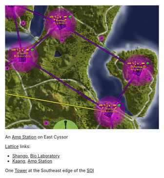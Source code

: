 ![](../images/Pamba_Map.jpg "Pamba_Map.jpg")

An [Amp Station](../locations/Amp_Station.md) on East Cyssor

[Lattice](../terminology/Lattice.md) links:

- [Shango](Shango.md), [Bio Laboratory](../locations/Bio_Laboratory.md)
- [Kaang](Kaang.md), [Amp Station](../locations/Amp_Station.md)

One [Tower](../locations/Towers.md) at the Southeast edge of the
[SOI](../locations/Sphere_of_Influence.md)

<!--[Category:Facilities](Category:Facilities.md)-->
